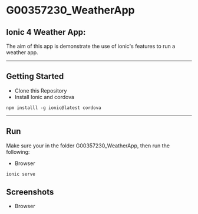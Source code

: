 # G00357230_WeatherApp

## Ionic 4 Weather App: 
The aim of this app is demonstrate the use of ionic's features to run a weather app.
************************************************************************************

## Getting Started
- Clone this Repository
- Install Ionic and cordova

`npm installl -g ionic@latest cordova`

************************************************************************************

## Run
Make sure your in the folder G00357230_WeatherApp, then run the following:

- Browser

`ionic serve`

## Screenshots

- Browser
